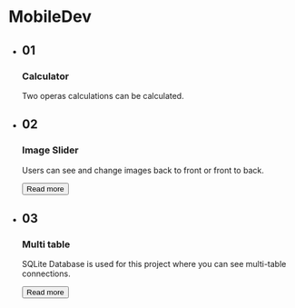 # MobileDev
<!DOCTYPE html>
<html lang="en">
<head>
    <meta charset="UTF-8">
    <meta name="viewport" content="width=device-width, initial-scale=1.0">
    <title>Hello Project</title>
</head>
<body>
    <ul class="tilesWrap">
	<li>
		<h2>01</h2>
		<h3>Calculator</h3>
		<p>
			Two operas calculations can be calculated. 
		</p>
	</li>
	<li>
		<h2>02</h2>
		<h3>Image Slider</h3>
		<p>
			Users can see and change images back to front or front to back.
		</p>
		<button>Read more</button>
	</li>
	<li>
		<h2>03</h2>
		<h3>Multi table</h3>
		<p>
			SQLite Database is used for this project where you can see multi-table connections.
		</p>
		<button>Read more</button>
	</li>
</ul>
</body>
</html>
